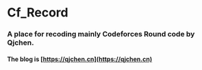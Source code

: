 # Cf_Record
### A place for recoding mainly Codeforces Round code by Qjchen.
#### The blog is [https://qjchen.cn](https://qjchen.cn)